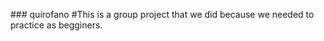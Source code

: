 ###   q u i r o f a n o 
 
# This is a group project that we did because we needed to practice as begginers.
